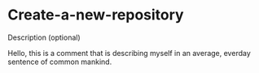 # Create-a-new-repository
Description (optional)

Hello, this is a comment that is describing myself in an average, everday sentence of common mankind.
